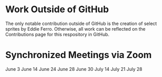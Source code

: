 # Work Outside of GitHub

The only notable contribution outside of GitHub is the creation of select sprites by Eddie Ferro. Otherwise, all work can be reflected on the Contributions page for this respository in GitHub.

# Synchronized Meetings via Zoom

June 3
June 14
June 24
June 28
June 30
July 14
July 21
July 28